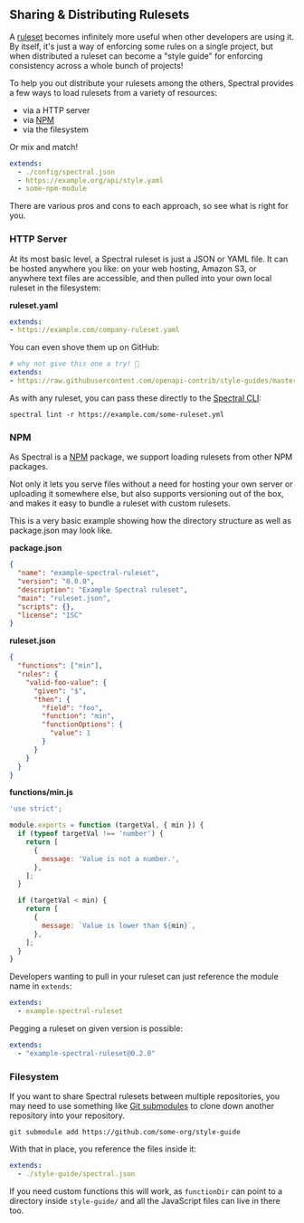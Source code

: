 ## Sharing & Distributing Rulesets

A [ruleset](../getting-started/rulesets.md) becomes infinitely more useful when other developers are using it. By itself, it's just a way of enforcing some rules on a single project, but when distributed a ruleset can become a "style guide" for enforcing consistency across a whole bunch of projects!

To help you out distribute your rulesets among the others, Spectral provides a few ways to load rulesets from a variety of resources:

- via a HTTP server
- via [NPM](#NPM)
- via the filesystem

Or mix and match!

```yaml
extends:
  - ./config/spectral.json
  - https://example.org/api/style.yaml
  - some-npm-module
```

There are various pros and cons to each approach, so see what is right for you.

### HTTP Server

At its most basic level, a Spectral ruleset is just a JSON or YAML file. It can be hosted anywhere you like: on your web hosting, Amazon S3, or anywhere text files are accessible, and then pulled into your own local ruleset in the filesystem:

**ruleset.yaml**

```yaml
extends:
- https://example.com/company-ruleset.yaml
```

You can even shove them up on GitHub:

```yaml
# why not give this one a try! 🥳
extends:
- https://raw.githubusercontent.com/openapi-contrib/style-guides/master/apisyouwonthate.yml
```

As with any ruleset, you can pass these directly to the [Spectral CLI](./2-cli.md):

```shell
spectral lint -r https://example.com/some-ruleset.yml
```

### NPM

As Spectral is a [NPM](https://www.npmjs.com/) package, we support loading rulesets from other NPM packages.

Not only it lets you serve files without a need for hosting your own server or uploading it somewhere else, but also supports versioning out of the box, and makes it easy to bundle a ruleset with custom rulesets.

This is a very basic example showing how the directory structure as well as package.json may look like.

**package.json**

```json
{
  "name": "example-spectral-ruleset",
  "version": "0.0.0",
  "description": "Example Spectral ruleset",
  "main": "ruleset.json",
  "scripts": {},
  "license": "ISC"
}
```

**ruleset.json**

```json
{
  "functions": ["min"],
  "rules": {
    "valid-foo-value": {
      "given": "$",
      "then": {
        "field": "foo",
        "function": "min",
        "functionOptions": {
          "value": 1
        }
      }
    }
  }
}
```

**functions/min.js**

```js
'use strict';

module.exports = function (targetVal, { min }) {
  if (typeof targetVal !== 'number') {
    return [
      {
        message: 'Value is not a number.',
      },
    ];
  }

  if (targetVal < min) {
    return [
      {
        message: `Value is lower than ${min}`,
      },
    ];
  }
}
```

Developers wanting to pull in your ruleset can just reference the module name in `extends`:

```yaml
extends:
  - example-spectral-ruleset
```

Pegging a ruleset on given version is possible:

```yaml
extends:
  - "example-spectral-ruleset@0.2.0"
```

### Filesystem

If you want to share Spectral rulesets between multiple repositories, you may need to use something like [Git submodules](https://git-scm.com/book/en/v2/Git-Tools-Submodules) to clone down another repository into your repository.

```
git submodule add https://github.com/some-org/style-guide
```

With that in place, you reference the files inside it:

```yaml
extends:
  - ./style-guide/spectral.json
```

If you need custom functions this will work, as `functionDir` can point to a directory inside `style-guide/` and all the JavaScript files can live in there too.
